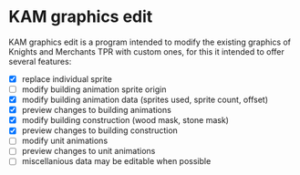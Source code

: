 # KAM graphics edit

KAM graphics edit is a program intended to modify the existing graphics of Knights and Merchants TPR with custom ones, for this it intended to offer several features:

- [x] replace individual sprite
- [ ] modify building animation sprite origin
- [x] modify building animation data (sprites used, sprite count, offset)
- [x] preview changes to building animations
- [x] modify building construction (wood mask, stone mask)
- [x] preview changes to building construction
- [ ] modify unit animations
- [ ] preview changes to unit animations
- [ ] miscellanious data may be editable when possible
